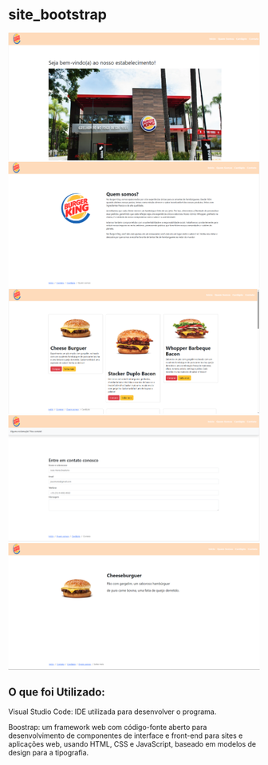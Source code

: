 # site_bootstrap

![alt text](image.png)
![alt text](image-1.png)
![alt text](image-2.png)
![alt text](image-3.png)
![alt text](image-4.png)
## O que foi Utilizado:

Visual Studio Code: IDE utilizada para desenvolver o programa.

Boostrap: um framework web com código-fonte aberto para desenvolvimento de componentes de interface e front-end para sites e aplicações web, usando HTML, CSS e JavaScript, baseado em modelos de design para a tipografia.




